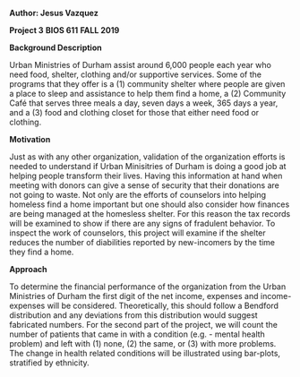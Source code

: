 **Author: Jesus Vazquez**

**Project 3**
**BIOS 611**
**FALL 2019**

**Background Description**

Urban Ministries of Durham assist around 6,000 people each year who need food, shelter, clothing and/or supportive services. Some of the programs that they offer is a (1) community shelter where people are given a place to sleep and assistance to help them find a home, a (2) Community Café that serves three meals a day, seven days a week, 365 days a year, and a (3) food and clothing closet for those that either need food or clothing. 

**Motivation**

Just as with any other organization, validation of the organization efforts is needed to understand if Urban Minisitries of Durham is doing a good job at helping people transform their lives. Having this information at hand when meeting with donors can give a sense of security that their donations are not going to waste. Not only are the efforts of counselors into helping homeless find a home important but one should also consider how finances are being managed at the homesless shelter. For this reason the tax records will be examined to show if there are any signs of fradulent behavior. To inspect the work of counselors, this project will examine if the shelter reduces the number of diabilities reported by new-incomers by the time they find a home.

**Approach**

To determine the financial performance of the organization from the Urban Ministries of Durham the first digit of the net income, expenses and income-expenses will be considered. Theoretically, this should follow a Bendford distribution and any deviations from this distribution would suggest fabricated numbers. For the second part of the project, we will count the number of patients that came in with a condition (e.g. - mental health problem) and left with (1) none, (2) the same, or (3) with more problems. The change in health related conditions will be illustrated using bar-plots, stratified by ethnicity.



